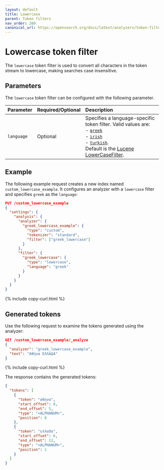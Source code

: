 ```yaml
---
layout: default
title: Lowercase
parent: Token filters
nav_order: 260
canonical_url: https://opensearch.org/docs/latest/analyzers/token-filters/lowercase/
---
```


# Lowercase token filter

The `lowercase` token filter is used to convert all characters in the token stream to lowercase, making searches case insensitive.

## Parameters

The `lowercase` token filter can be configured with the following parameter.

Parameter | Required/Optional | Description
:--- | :--- | :---
 `language` | Optional | Specifies a language-specific token filter. Valid values are: <br>- [`greek`](https://lucene.apache.org/core/8_7_0/analyzers-common/org/apache/lucene/analysis/el/GreekLowerCaseFilter.html) <br>-  [`irish`](https://lucene.apache.org/core/8_7_0/analyzers-common/org/apache/lucene/analysis/ga/IrishLowerCaseFilter.html) <br>-  [`turkish`](https://lucene.apache.org/core/8_7_0/analyzers-common/org/apache/lucene/analysis/tr/TurkishLowerCaseFilter.html). <br> Default is the [Lucene LowerCaseFilter](https://lucene.apache.org/core/8_7_0/analyzers-common/org/apache/lucene/analysis/core/LowerCaseFilter.html). 

## Example

The following example request creates a new index named `custom_lowercase_example`. It configures an analyzer with a `lowercase` filter and specifies `greek` as the `language`:

```json
PUT /custom_lowercase_example
{
  "settings": {
    "analysis": {
      "analyzer": {
        "greek_lowercase_example": {
          "type": "custom",
          "tokenizer": "standard",
          "filter": ["greek_lowercase"]
        }
      },
      "filter": {
        "greek_lowercase": {
          "type": "lowercase",
          "language": "greek"
        }
      }
    }
  }
}
```
{% include copy-curl.html %}

## Generated tokens

Use the following request to examine the tokens generated using the analyzer:

```json
GET /custom_lowercase_example/_analyze
{
  "analyzer": "greek_lowercase_example",
  "text": "Αθήνα ΕΛΛΑΔΑ"
}
```
{% include copy-curl.html %}

The response contains the generated tokens:

```json
{
  "tokens": [
    {
      "token": "αθηνα",
      "start_offset": 0,
      "end_offset": 5,
      "type": "<ALPHANUM>",
      "position": 0
    },
    {
      "token": "ελλαδα",
      "start_offset": 6,
      "end_offset": 12,
      "type": "<ALPHANUM>",
      "position": 1
    }
  ]
}
```
